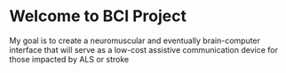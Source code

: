 # Welcome to BCI Project
My goal is to create a neuromuscular and eventually brain-computer interface that will serve as a low-cost assistive communication device for those impacted by ALS or stroke 
